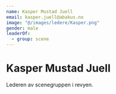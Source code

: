 ```yaml
---
name: Kasper Mustad Juell
email: kasper.juell@abakus.no
image: "@/images/ledere/Kasper.png"
gender: male
leaderOf:
  - group: scene
---
```


# Kasper Mustad Juell

Lederen av scenegruppen i revyen.

